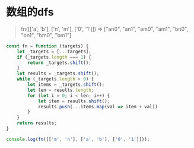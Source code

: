 # 数组的dfs

> fn([['a', 'b'], ['n', 'm'], ['0', '1']]) => ["an0", "an1", "am0", "am1", "bn0", "bn1", "bm0", "bm1"]

```javascript
const fn = function (targets) {
    let _targets = [...targets];
    if (_targets.length === 1) {
        return _targets.shift();
    }
    let results = _targets.shift();
    while (_targets.length > 0) {
        let items = _targets.shift();
        let len = results.length;
        for (let i = 0; i < len; i++) {
            let item = results.shift();
            results.push(...items.map(val => item + val))
        }
    }
    return results;
}

console.log(fn([['m', 'n'], ['a', 'b'], ['0', '1']]));
```

